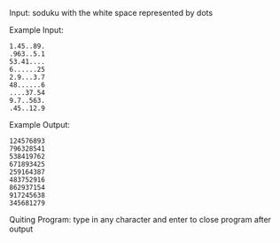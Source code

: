 Input: soduku with the white space represented by dots 

Example Input:
```
1.45..89.
.963..5.1
53.41....
6......25
2.9...3.7
48......6
....37.54
9.7..563.
.45..12.9
```

Example Output: 
```
124576893
796328541
538419762
671893425
259164387
483752916
862937154
917245638
345681279
```

Quiting Program: 
type in any character and enter to close program after output
